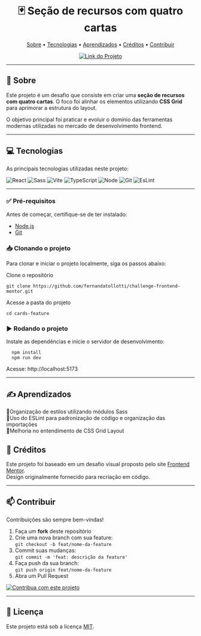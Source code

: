 <h1 align="center">🃏 Seção de recursos com quatro cartas</h1>

<p align="center">
  <a href="#sobre">Sobre</a> • 
  <a href="#tecnologias">Tecnologias</a> • 
  <a href="#aprendizados">Aprendizados</a> • 
  <a href="#créditos">Créditos</a> • 
  <a href="#contribuir">Contribuir</a>
</p>

<p align="center">
  <a href="https://cards-feature.netlify.app/" target="_blank">
    <img src="https://img.shields.io/badge/Acesse%20o%20Projeto-b702ff?style=for-the-badge" alt="Link do Projeto">
  </a>
</p>

---

<h2 id="about">📌 Sobre</h2>

Este projeto é um desafio que consiste em criar uma **seção de recursos com quatro cartas**. O foco foi alinhar os elementos utilizando **CSS Grid** para aprimorar a estrutura do layout.

O objetivo principal foi praticar e evoluir o domínio das ferramentas modernas utilizadas no mercado de desenvolvimento frontend.

---

<h2 id="technologies"> 💻 Tecnologias </h2>

As principais tecnologias utilizadas neste projeto:

![React](https://img.shields.io/badge/React-333333?style=for-the-badge&logo=react)
![Sass](https://img.shields.io/badge/Sass-333333?style=for-the-badge&logo=sass)
![Vite](https://img.shields.io/badge/Vite-333333?style=for-the-badge&logo=vite&logoColor=9466FF)
![TypeScript](https://img.shields.io/badge/TypeScript-333333?style=for-the-badge&logo=typescript)
![Node](https://img.shields.io/badge/Node.js-333333?style=for-the-badge&logo=node.js)
![Git](https://img.shields.io/badge/Git-333333?style=for-the-badge&logo=git)
![EsLint](https://img.shields.io/badge/Eslint-333333?style=for-the-badge&logo=eslint)

---

### ✅ Pré-requisitos

Antes de começar, certifique-se de ter instalado:

- [Node.js](https://nodejs.org/)
- [Git](https://git-scm.com/)

### 📥 Clonando o projeto

Para clonar e iniciar o projeto localmente, siga os passos abaixo:

Clone o repositório

```
git clone https://github.com/fernandatollotti/challenge-frontend-mentor.git
```

Acesse a pasta do projeto

```
cd cards-feature
```

### ▶️ Rodando o projeto

Instale as dependências e inicie o servidor de desenvolvimento:

```
  npm install
  npm run dev
```

Acesse: http://localhost:5173

---

<h2 id="learned">✍️ Aprendizados</h2>

🔹Organização de estilos utilizando módulos Sass  
🔹Uso do ESLint para padronização de código e organização das importações  
🔹Melhoria no entendimento de CSS Grid Layout

<h2 id="credits">🌟 Créditos</h2>

Este projeto foi baseado em um desafio visual proposto pelo site [Frontend Mentor](https://www.frontendmentor.io).  
Design originalmente fornecido para recriação em código.

---

<h2 id="credits">📫 Contribuir</h2>

Contribuições são sempre bem-vindas!

1. Faça um **fork** deste repositório
2. Crie uma nova branch com sua feature:  
   `git checkout -b feat/nome-da-feature `
3. Commit suas mudanças:  
   `git commit -m 'feat: descrição da feature'`
4. Faça push da sua branch:  
   `git push origin feat/nome-da-feature`
5. Abra um Pull Request

[![Contribua com este projeto](https://img.shields.io/badge/Contribua%20com%20este%20projeto-4C9B97?style=for-the-badge&logo=git&logoColor=white)](https://github.com/fernandatollotti/challenge-frontend-mentor/pulls)

---

## 📜 Licença

Este projeto está sob a licença [MIT](./LICENSE).
